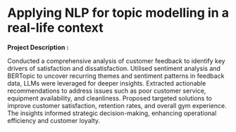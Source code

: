 # Applying NLP for topic modelling in a real-life context

**Project Description :**

Conducted a comprehensive analysis of customer feedback to identify key drivers of satisfaction and dissatisfaction. Utilised sentiment analysis and BERTopic to uncover recurring themes and sentiment patterns in feedback data, LLMs were leveraged for deeper insights. Extracted actionable recommendations to address issues such as poor customer service, equipment availability, and cleanliness. Proposed targeted solutions to improve customer satisfaction, retention rates, and overall gym experience. The insights informed strategic decision-making, enhancing operational efficiency and customer loyalty.


